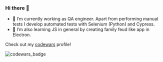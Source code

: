 ### Hi there 👋
- 🔭 I’m currently working as QA engineer. Apart from performing manual tests I develop automated tests with Selenium (Python) and Cypress.
- 🌱 I’m also learning JS in general by creating family feud like app in Electron.

Check out my [codewars](https://www.codewars.com/users/Krupenz) profile!

![codewars_badge](https://www.codewars.com/users/Krupenz/badges/large)
